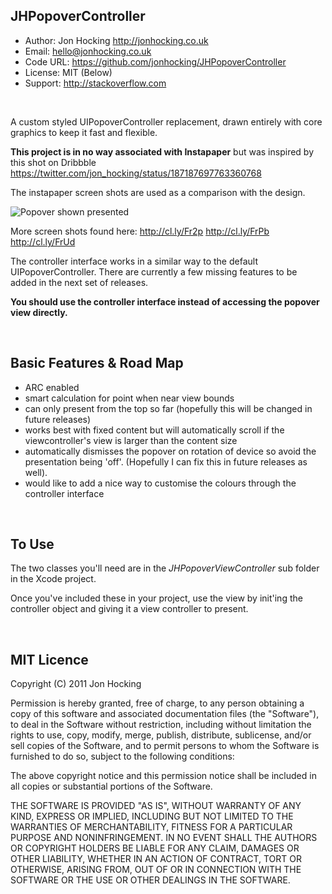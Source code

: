 JHPopoverController
-------------------

- Author: Jon Hocking http://jonhocking.co.uk
- Email: hello@jonhocking.co.uk
- Code URL: https://github.com/jonhocking/JHPopoverController
- License: MIT (Below)
- Support: http://stackoverflow.com

<br />

A custom styled UIPopoverController replacement, drawn entirely with core graphics to keep it fast and flexible.

**This project is in no way associated with Instapaper** but was inspired by this shot on Dribbble https://twitter.com/jon_hocking/status/187187697763360768

The instapaper screen shots are used as a comparison with the design.

![Popover shown presented](http://f.cl.ly/items/0g2o1x3S3M0X2j2J0Q3f/JHPopover_1.png)

More screen shots found here:
http://cl.ly/Fr2p
http://cl.ly/FrPb
http://cl.ly/FrUd

The controller interface works in a similar way to the default UIPopoverController. There are currently a few missing features to be added in the next set of releases.
 
**You should use the controller interface instead of accessing the popover view directly.** 

<br />

Basic Features & Road Map
---------------------------

- ARC enabled
- smart calculation for point when near view bounds
- can only present from the top so far (hopefully this will be changed in future releases)
- works best with fixed content but will automatically scroll if the viewcontroller's view is larger than the content size
- automatically dismisses the popover on rotation of device so avoid the presentation being 'off'. (Hopefully I can fix this in future releases as well).
- would like to add a nice way to customise the colours through the controller interface

<br />

To Use
------

The two classes you'll need are in the *JHPopoverViewController* sub folder in the Xcode project. 

Once you've included these in your project, use the view by init'ing the controller object and giving it a view controller to present.

<br />

MIT Licence
-----------

Copyright (C) 2011 Jon Hocking

Permission is hereby granted, free of charge, to any person obtaining a copy of
this software and associated documentation files (the "Software"), to deal in
the Software without restriction, including without limitation the rights to
use, copy, modify, merge, publish, distribute, sublicense, and/or sell copies
of the Software, and to permit persons to whom the Software is furnished to do
so, subject to the following conditions:

The above copyright notice and this permission notice shall be included in all
copies or substantial portions of the Software.

THE SOFTWARE IS PROVIDED "AS IS", WITHOUT WARRANTY OF ANY KIND, EXPRESS OR
IMPLIED, INCLUDING BUT NOT LIMITED TO THE WARRANTIES OF MERCHANTABILITY,
FITNESS FOR A PARTICULAR PURPOSE AND NONINFRINGEMENT. IN NO EVENT SHALL THE
AUTHORS OR COPYRIGHT HOLDERS BE LIABLE FOR ANY CLAIM, DAMAGES OR OTHER
LIABILITY, WHETHER IN AN ACTION OF CONTRACT, TORT OR OTHERWISE, ARISING FROM,
OUT OF OR IN CONNECTION WITH THE SOFTWARE OR THE USE OR OTHER DEALINGS IN THE
SOFTWARE.